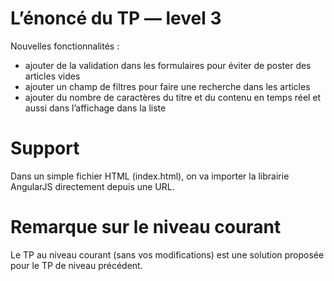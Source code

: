 # L’énoncé du TP — level 3

Nouvelles fonctionnalités :
- ajouter de la validation dans les formulaires pour éviter de poster des articles vides
- ajouter un champ de filtres pour faire une recherche dans les articles
- ajouter du nombre de caractères du titre et du contenu en temps réel et aussi dans l’affichage dans la liste

# Support

Dans un simple fichier HTML (index.html), on va importer la librairie AngularJS directement depuis une URL.

# Remarque sur le niveau courant

Le TP au niveau courant (sans vos modifications) est une solution proposée pour le TP de niveau précédent.
